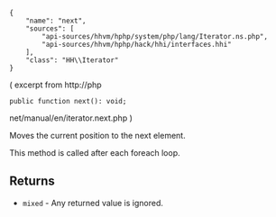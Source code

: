 ``` yamlmeta
{
    "name": "next",
    "sources": [
        "api-sources/hhvm/hphp/system/php/lang/Iterator.ns.php",
        "api-sources/hhvm/hphp/hack/hhi/interfaces.hhi"
    ],
    "class": "HH\\Iterator"
}
```




( excerpt from http://php




``` Hack
public function next(): void;
```




net/manual/en/iterator.next.php )




Moves the current position to the next element.




This method is called after each foreach loop.




## Returns




+ ` mixed ` - Any returned value is ignored.
<!-- HHAPIDOC -->
